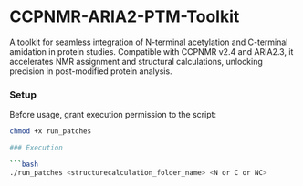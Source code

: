 # CCPNMR-ARIA2-PTM-Toolkit
A toolkit for seamless integration of N-terminal acetylation and C-terminal amidation in protein studies. Compatible with CCPNMR v2.4 and ARIA2.3, it accelerates NMR assignment and structural calculations, unlocking precision in post-modified protein analysis.

### Setup

Before usage, grant execution permission to the script:

```bash
chmod +x run_patches

### Execution

```bash
./run_patches <structurecalculation_folder_name> <N or C or NC>
